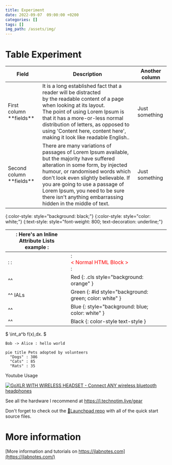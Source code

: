 ```yaml
---
title: Experiment
date: 2022-09-07  09:00:00 +0200
categories: []
tags: []
img_path: /assets/img/
---
```


# Table Experiment

<table>
<thead>
<tr class="header">
<th>Field</th>
<th>Description</th>
<th>Another column</th>
</tr>
</thead>
<tbody>
<tr>
<td markdown="span">First column **fields**</td>
<td markdown="span">
It is a long established fact that a reader will be distracted<br/>
by the readable content of a page when looking at its layout.<br/>
The point of using Lorem Ipsum is that it has a more-or-less normal<br/>
distribution of letters, as opposed to using 'Content here, content here',<br/>
making it look like readable English..</td>
<td markdown="span">Just something</td>
</tr>
<tr>
<td markdown="span">Second column **fields**</td>
<td markdown="span">There are many variations of passages of Lorem Ipsum available, but the majority have suffered alteration in some form, by injected humour, or randomised words which don't look even slightly believable. If you are going to use a passage of Lorem Ipsum, you need to be sure there isn't anything embarrassing hidden in the middle of text.</td>
<td markdown="span">Just something</td>
</tr>
</tbody>
</table>

{:color-style: style="background: black;"}
{:color-style: style="color: white;"}
{:text-style: style="font-weight: 800; text-decoration: underline;"}

|:             Here's an Inline Attribute Lists example                :||||
| ------- | ------------------ | -------------------- | ------------------ |
|:       :|:  <div style="color: red;"> &lt; Normal HTML Block > </div> :|||
| ^^      |   Red    {: .cls style="background: orange" }                |||
| ^^ IALs |   Green  {: #id style="background: green; color: white" }    |||
| ^^      |   Blue   {: style="background: blue; color: white" }         |||
| ^^      |   Black  {: color-style text-style }                         |||

$ \int\_a^b f(x)\,dx. $

```plantuml!
Bob -> Alice : hello world
```

```mermaid!
pie title Pets adopted by volunteers
  "Dogs" : 386
  "Cats" : 85
  "Rats" : 35
```

Youtube Usage

[![GoXLR WITH WIRELESS HEADSET - Connect ANY wireless bluetooth headphones](https://img.youtube.com/vi/dTd7f-jK_BE/0.jpg)](https://www.youtube.com/watch?v=dTd7f-jK_BE "GoXLR WITH WIRELESS HEADSET - Connect ANY wireless bluetooth headphones")

See all the hardware I recommend at <https://l.technotim.live/gear>

Don't forget to check out the [🚀Launchpad repo](https://l.technotim.live/quick-start) with all of the quick start source files.

# More information

[More information and tutorials on https://jlabnotes.com](https://jlabnotes.com/)
